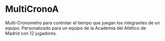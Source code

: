 # MultiCronoA
Multi-Cronometro para controlar el tiempo que juegan los 
integrantes de un equipo.
Personalizado para un equipo de la Academia del Atlético de Madrid
con 12 jugadores.
